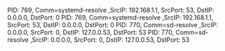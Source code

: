 PID: 769, Comm=systemd-resolve ,SrcIP: 192.168.1.1, SrcPort: 53, DstIP: 0.0.0.0, DstPort: 0
PID: 769, Comm=systemd-resolve ,SrcIP: 192.168.1.1, SrcPort: 53, DstIP: 0.0.0.0, DstPort: 0
PID: 770, Comm=sd-resolve ,SrcIP: 0.0.0.0, SrcPort: 0, DstIP: 127.0.0.53, DstPort: 53
PID: 770, Comm=sd-resolve ,SrcIP: 0.0.0.0, SrcPort: 0, DstIP: 127.0.0.53, DstPort: 53
